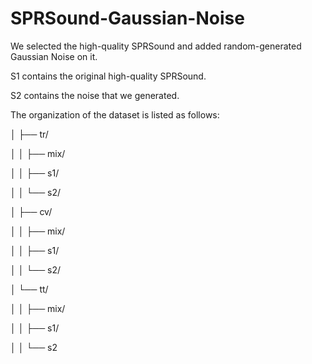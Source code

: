 # SPRSound-Gaussian-Noise
We selected the high-quality SPRSound and added random-generated Gaussian Noise on it.


S1 contains the original high-quality SPRSound.

S2 contains the noise that we generated.

The organization of the dataset is listed as follows:

│   ├── tr/

│   │   ├── mix/

│   │   ├── s1/

│   │   └── s2/


│   ├── cv/

│   │   ├── mix/

│   │   ├── s1/

│   │   └── s2/


│   └── tt/

│   │   ├── mix/

│   │   ├── s1/

│   │   └── s2
